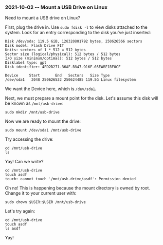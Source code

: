 ### 2021-10-02 -- Mount a USB Drive on Linux

Need to mount a USB drive on Linux?

First, plug the drive in. Use `sudo fdisk -l` to view disks attached to the
system. Look for an entry corresponding to the disk you've just inserted:

```
Disk /dev/sda: 119.5 GiB, 128320801792 bytes, 250626566 sectors
Disk model: Flash Drive FIT
Units: sectors of 1 * 512 = 512 bytes
Sector size (logical/physical): 512 bytes / 512 bytes
I/O size (minimum/optimal): 512 bytes / 512 bytes
Disklabel type: gpt
Disk identifier: 4FD2D271-36AF-B847-916F-03EABE1BF0CF

Device     Start       End   Sectors   Size Type
/dev/sda1   2048 250626532 250624485 119.5G Linux filesystem
```

We want the Device here, which is `/dev/sda1`.

Next, we must prepare a mount point for the disk. Let's assume this disk will
be known as `/mnt/usb-drive`:

```
sudo mkdir /mnt/usb-drive
```

Now we are ready to mount the drive:

```
sudo mount /dev/sda1 /mnt/usb-drive
```

Try accessing the drive:

```
cd /mnt/usb-drive
ls
```

Yay! Can we write?

```
cd /mnt/usb-drive
touch asdf
touch: cannot touch '/mnt/usb-drive/asdf': Permission denied
```

Oh no! This is happening because the mount directory is owned by root. Change
it to your current user with:

```
sudo chown $USER:$USER /mnt/usb-drive
```

Let's try again:

```
cd /mnt/usb-drive
touch asdf
ls asdf
```

Yay!
